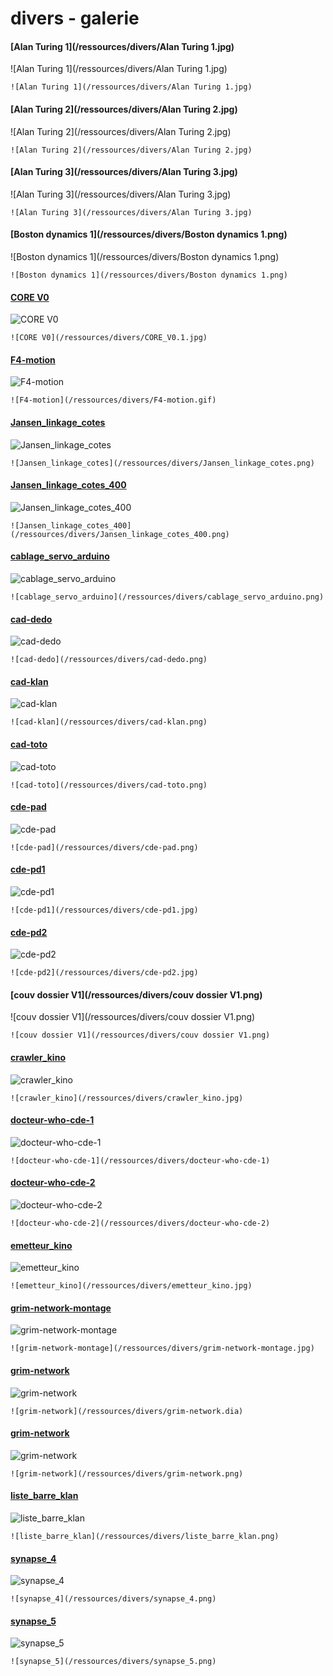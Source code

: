
# divers - galerie
#### [Alan Turing 1](/ressources/divers/Alan Turing 1.jpg)

![Alan Turing 1](/ressources/divers/Alan Turing 1.jpg)

```
![Alan Turing 1](/ressources/divers/Alan Turing 1.jpg)
```

#### [Alan Turing 2](/ressources/divers/Alan Turing 2.jpg)

![Alan Turing 2](/ressources/divers/Alan Turing 2.jpg)

```
![Alan Turing 2](/ressources/divers/Alan Turing 2.jpg)
```

#### [Alan Turing 3](/ressources/divers/Alan Turing 3.jpg)

![Alan Turing 3](/ressources/divers/Alan Turing 3.jpg)

```
![Alan Turing 3](/ressources/divers/Alan Turing 3.jpg)
```

#### [Boston dynamics 1](/ressources/divers/Boston dynamics 1.png)

![Boston dynamics 1](/ressources/divers/Boston dynamics 1.png)

```
![Boston dynamics 1](/ressources/divers/Boston dynamics 1.png)
```

#### [CORE V0](/ressources/divers/CORE_V0.1.jpg)

![CORE V0](/ressources/divers/CORE_V0.1.jpg)

```
![CORE V0](/ressources/divers/CORE_V0.1.jpg)
```

#### [F4-motion](/ressources/divers/F4-motion.gif)

![F4-motion](/ressources/divers/F4-motion.gif)

```
![F4-motion](/ressources/divers/F4-motion.gif)
```

#### [Jansen_linkage_cotes](/ressources/divers/Jansen_linkage_cotes.png)

![Jansen_linkage_cotes](/ressources/divers/Jansen_linkage_cotes.png)

```
![Jansen_linkage_cotes](/ressources/divers/Jansen_linkage_cotes.png)
```

#### [Jansen_linkage_cotes_400](/ressources/divers/Jansen_linkage_cotes_400.png)

![Jansen_linkage_cotes_400](/ressources/divers/Jansen_linkage_cotes_400.png)

```
![Jansen_linkage_cotes_400](/ressources/divers/Jansen_linkage_cotes_400.png)
```

#### [cablage_servo_arduino](/ressources/divers/cablage_servo_arduino.png)

![cablage_servo_arduino](/ressources/divers/cablage_servo_arduino.png)

```
![cablage_servo_arduino](/ressources/divers/cablage_servo_arduino.png)
```

#### [cad-dedo](/ressources/divers/cad-dedo.png)

![cad-dedo](/ressources/divers/cad-dedo.png)

```
![cad-dedo](/ressources/divers/cad-dedo.png)
```

#### [cad-klan](/ressources/divers/cad-klan.png)

![cad-klan](/ressources/divers/cad-klan.png)

```
![cad-klan](/ressources/divers/cad-klan.png)
```

#### [cad-toto](/ressources/divers/cad-toto.png)

![cad-toto](/ressources/divers/cad-toto.png)

```
![cad-toto](/ressources/divers/cad-toto.png)
```

#### [cde-pad](/ressources/divers/cde-pad.png)

![cde-pad](/ressources/divers/cde-pad.png)

```
![cde-pad](/ressources/divers/cde-pad.png)
```

#### [cde-pd1](/ressources/divers/cde-pd1.jpg)

![cde-pd1](/ressources/divers/cde-pd1.jpg)

```
![cde-pd1](/ressources/divers/cde-pd1.jpg)
```

#### [cde-pd2](/ressources/divers/cde-pd2.jpg)

![cde-pd2](/ressources/divers/cde-pd2.jpg)

```
![cde-pd2](/ressources/divers/cde-pd2.jpg)
```

#### [couv dossier V1](/ressources/divers/couv dossier V1.png)

![couv dossier V1](/ressources/divers/couv dossier V1.png)

```
![couv dossier V1](/ressources/divers/couv dossier V1.png)
```

#### [crawler_kino](/ressources/divers/crawler_kino.jpg)

![crawler_kino](/ressources/divers/crawler_kino.jpg)

```
![crawler_kino](/ressources/divers/crawler_kino.jpg)
```

#### [docteur-who-cde-1](/ressources/divers/docteur-who-cde-1)

![docteur-who-cde-1](/ressources/divers/docteur-who-cde-1)

```
![docteur-who-cde-1](/ressources/divers/docteur-who-cde-1)
```

#### [docteur-who-cde-2](/ressources/divers/docteur-who-cde-2)

![docteur-who-cde-2](/ressources/divers/docteur-who-cde-2)

```
![docteur-who-cde-2](/ressources/divers/docteur-who-cde-2)
```

#### [emetteur_kino](/ressources/divers/emetteur_kino.jpg)

![emetteur_kino](/ressources/divers/emetteur_kino.jpg)

```
![emetteur_kino](/ressources/divers/emetteur_kino.jpg)
```

#### [grim-network-montage](/ressources/divers/grim-network-montage.jpg)

![grim-network-montage](/ressources/divers/grim-network-montage.jpg)

```
![grim-network-montage](/ressources/divers/grim-network-montage.jpg)
```

#### [grim-network](/ressources/divers/grim-network.dia)

![grim-network](/ressources/divers/grim-network.dia)

```
![grim-network](/ressources/divers/grim-network.dia)
```

#### [grim-network](/ressources/divers/grim-network.png)

![grim-network](/ressources/divers/grim-network.png)

```
![grim-network](/ressources/divers/grim-network.png)
```

#### [liste_barre_klan](/ressources/divers/liste_barre_klan.png)

![liste_barre_klan](/ressources/divers/liste_barre_klan.png)

```
![liste_barre_klan](/ressources/divers/liste_barre_klan.png)
```

#### [synapse_4](/ressources/divers/synapse_4.png)

![synapse_4](/ressources/divers/synapse_4.png)

```
![synapse_4](/ressources/divers/synapse_4.png)
```

#### [synapse_5](/ressources/divers/synapse_5.png)

![synapse_5](/ressources/divers/synapse_5.png)

```
![synapse_5](/ressources/divers/synapse_5.png)
```
